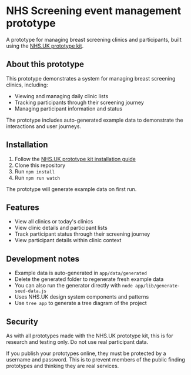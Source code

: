 # NHS Screening event management prototype

A prototype for managing breast screening clinics and participants, built using the [NHS.UK prototype kit](https://prototype-kit.service.manual.nhs.uk).

## About this prototype

This prototype demonstrates a system for managing breast screening clinics, including:
- Viewing and managing daily clinic lists
- Tracking participants through their screening journey
- Managing participant information and status

The prototype includes auto-generated example data to demonstrate the interactions and user journeys.

## Installation

1. Follow the [NHS.UK prototype kit installation guide](https://prototype-kit.service.manual.nhs.uk/install/simple)
2. Clone this repository
3. Run `npm install`
4. Run `npm run watch`

The prototype will generate example data on first run.

## Features

- View all clinics or today's clinics
- View clinic details and participant lists
- Track participant status through their screening journey
- View participant details within clinic context

## Development notes

- Example data is auto-generated in `app/data/generated`
- Delete the generated folder to regenerate fresh example data
- You can also run the generator directly with `node app/lib/generate-seed-data.js`
- Uses NHS.UK design system components and patterns
- Use `tree app` to generate a tree diagram of the project

## Security

As with all prototypes made with the NHS.UK prototype kit, this is for research and testing only. Do not use real participant data.

If you publish your prototypes online, they must be protected by a username and password. This is to prevent members of the public finding prototypes and thinking they are real services.
